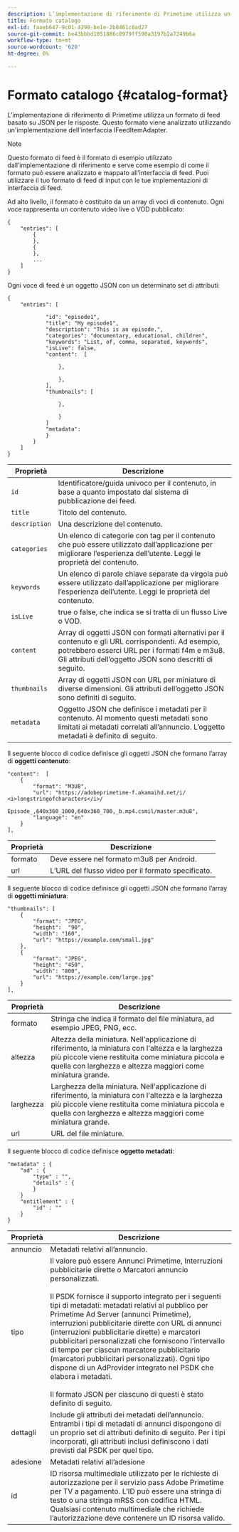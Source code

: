 ```yaml
---
description: L’implementazione di riferimento di Primetime utilizza un formato di feed basato su JSON per le risposte. Questo formato viene analizzato utilizzando un'implementazione dell'interfaccia IFeedItemAdapter.
title: Formato catalogo
exl-id: faaeb647-9c01-4290-be1e-2b8461c8ad27
source-git-commit: be43bbbd1051886c8979ff590a3197b2a7249b6a
workflow-type: tm+mt
source-wordcount: '620'
ht-degree: 0%

---
```


# Formato catalogo {#catalog-format}

L’implementazione di riferimento di Primetime utilizza un formato di feed basato su JSON per le risposte. Questo formato viene analizzato utilizzando un&#39;implementazione dell&#39;interfaccia IFeedItemAdapter.

>[!NOTE]
>
>Questo formato di feed è il formato di esempio utilizzato dall’implementazione di riferimento e serve come esempio di come il formato può essere analizzato e mappato all’interfaccia di feed. Puoi utilizzare il tuo formato di feed di input con le tue implementazioni di interfaccia di feed.

Ad alto livello, il formato è costituito da un array di voci di contenuto. Ogni voce rappresenta un contenuto video live o VOD pubblicato:

```
{
    "entries": [
        {
        },
        {
        },
        ...
    ]
}
```

Ogni voce di feed è un oggetto JSON con un determinato set di attributi:

```
{
    "entries": [
        
            "id": "episode1",
            "title": "My episode1",
            "description": "This is an episode.",
            "categories": "documentary, educational, children",
            "keywords": "List, of, comma, separated, keywords",
            "isLive": false,
            "content":  [
                
                },
                
                },
            ],
            "thumbnails": [
                
                },
                
                }
            ]
            "metadata": 
            } 
        }
    ]
}
```

| Proprietà | Descrizione |
|---|---|
| `id` | Identificatore/guida univoco per il contenuto, in base a quanto impostato dal sistema di pubblicazione dei feed. |
| `title` | Titolo del contenuto. |
| `description` | Una descrizione del contenuto. |
| `categories` | Un elenco di categorie con tag per il contenuto che può essere utilizzato dall’applicazione per migliorare l’esperienza dell’utente. Leggi le proprietà del contenuto. |
| `keywords` | Un elenco di parole chiave separate da virgola può essere utilizzato dall’applicazione per migliorare l’esperienza dell’utente. Leggi le proprietà del contenuto. |
| `isLive` | true o false, che indica se si tratta di un flusso Live o VOD. |
| `content` | Array di oggetti JSON con formati alternativi per il contenuto e gli URL corrispondenti. Ad esempio, potrebbero esserci URL per i formati f4m e m3u8. Gli attributi dell’oggetto JSON sono descritti di seguito. |
| `thumbnails` | Array di oggetti JSON con URL per miniature di diverse dimensioni. Gli attributi dell’oggetto JSON sono definiti di seguito. |
| `metadata` | Oggetto JSON che definisce i metadati per il contenuto. Al momento questi metadati sono limitati ai metadati correlati all’annuncio. L’oggetto metadati è definito di seguito. |

Il seguente blocco di codice definisce gli oggetti JSON che formano l’array di **oggetti contenuto**:

```
"content":  [
    {
        "format": "M3U8",
        "url": "https://adobeprimetime-f.akamaihd.net/i/
<i>longstringofcharacters</i>/
                 Episode_,640x360_1000,640x360_700,_b.mp4.csmil/master.m3u8",
        "language": "en"
    }  
],
```

| Proprietà | Descrizione |
|--- |--- |
| formato | Deve essere nel formato m3u8 per Android. |
| url | L’URL del flusso video per il formato specificato. |

Il seguente blocco di codice definisce gli oggetti JSON che formano l’array di **oggetti miniatura**:

```
"thumbnails": [
    {
        "format": "JPEG",
        "height":  "90",
        "width": "160",
        "url": "https://example.com/small.jpg"
    },
    {
        "format": "JPEG",
        "height": "450",
        "width": "800",
        "url": "https://example.com/large.jpg"
    }
],
```

| Proprietà | Descrizione |
|---|---|
| formato | Stringa che indica il formato del file miniatura, ad esempio JPEG, PNG, ecc. |
| altezza | Altezza della miniatura. Nell&#39;applicazione di riferimento, la miniatura con l&#39;altezza e la larghezza più piccole viene restituita come miniatura piccola e quella con larghezza e altezza maggiori come miniatura grande. |
| larghezza | Larghezza della miniatura. Nell&#39;applicazione di riferimento, la miniatura con l&#39;altezza e la larghezza più piccole viene restituita come miniatura piccola e quella con larghezza e altezza maggiori come miniatura grande. |
| url | URL del file miniature. |

Il seguente blocco di codice definisce **oggetto metadati**:

```
"metadata" : {
    "ad" : {
        "type" : "",
        "details" : {
        }
    }
    "entitlement" : {
        "id" : ""
    }
}
```

| Proprietà | Descrizione |
|--- |--- |
| annuncio | Metadati relativi all’annuncio. |
| tipo | Il valore può essere Annunci Primetime, Interruzioni pubblicitarie dirette o Marcatori annuncio personalizzati. <br/><br/>Il PSDK fornisce il supporto integrato per i seguenti tipi di metadati: metadati relativi al pubblico per Primetime Ad Server (annunci Primetime), interruzioni pubblicitarie dirette con URL di annunci (interruzioni pubblicitarie dirette) e marcatori pubblicitari personalizzati che forniscono l’intervallo di tempo per ciascun marcatore pubblicitario (marcatori pubblicitari personalizzati). Ogni tipo dispone di un AdProvider integrato nel PSDK che elabora i metadati.  <br/><br/>Il formato JSON per ciascuno di questi è stato definito di seguito. |
| dettagli | Include gli attributi dei metadati dell’annuncio. Entrambi i tipi di metadati di annunci dispongono di un proprio set di attributi definito di seguito. Per i tipi incorporati, gli attributi inclusi definiscono i dati previsti dal PSDK per quel tipo. |
| adesione | Metadati relativi all’adesione |
| id | ID risorsa multimediale utilizzato per le richieste di autorizzazione per il servizio pass Adobe Primetime per TV a pagamento. L’ID può essere una stringa di testo o una stringa mRSS con codifica HTML. Qualsiasi contenuto multimediale che richiede l’autorizzazione deve contenere un ID risorsa valido. |
